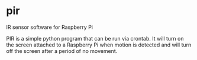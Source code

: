 # pir
IR sensor software for Raspberry Pi

PIR is a simple python program that can be run via crontab. It will turn on the screen attached to a Raspberry Pi when motion is detected and will turn off the screen after a period of no movement.


